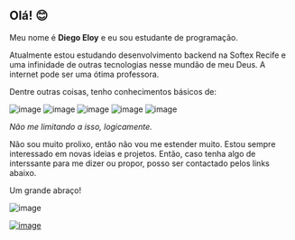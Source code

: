 ## Olá! 😊

Meu nome é **Diego Eloy** e eu sou estudante de programação. 

Atualmente estou estudando desenvolvimento backend na Softex Recife e uma infinidade de outras tecnologias nesse mundão de meu Deus. A internet pode ser uma ótima professora.


Dentre outras coisas, tenho conhecimentos básicos de:

![image](https://user-images.githubusercontent.com/89320699/206042741-76bf1981-6eaa-4e37-b7dd-eff9b1aaf657.png)
![image](https://user-images.githubusercontent.com/89320699/206042975-cd69dbf3-90fe-4d63-a869-c124a8f14463.png)
![image](https://user-images.githubusercontent.com/89320699/206043011-c2a37dc9-3c56-41bd-869e-d479cb26b5fa.png)
![image](https://user-images.githubusercontent.com/89320699/206043072-0596c880-526e-4fcd-94ca-553ab02735d2.png)
![image](https://user-images.githubusercontent.com/89320699/206045850-ec49bb61-3acb-4674-abac-774bfa45eb7f.png)


*Não me limitando a isso, logicamente.*

Não sou muito prolixo, então não vou me estender muito. Estou sempre interessado em novas ideias e projetos. Então, caso tenha algo de interssante para me dizer ou propor, posso ser contactado pelos links abaixo. 

Um grande abraço!

![image](https://user-images.githubusercontent.com/89320699/206045104-de558625-08f2-43fc-817a-4b55c2e58d5f.png)


[![image](https://user-images.githubusercontent.com/89320699/206038786-994df79e-ca2a-43be-bbfd-7e50a9709e02.png)](https://www.linkedin.com/in/diegoeloy)

